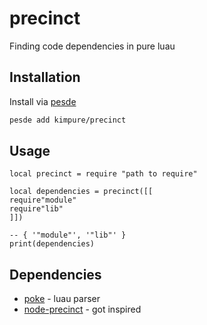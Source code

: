 # precinct
Finding code dependencies in pure luau

## Installation
Install via [pesde](https://pesde.dev/packages/jiwonz/pathfs)
```sh
pesde add kimpure/precinct
```

## Usage
```luau
local precinct = require "path to require"

local dependencies = precinct([[
require"module"
require"lib"
]])

-- { '"module"', '"lib"' }
print(dependencies)
```

## Dependencies
- [poke](https://github.com/jackdotink/poke/) - luau parser
- [node-precinct](https://github.com/dependents/node-precinct) - got inspired
